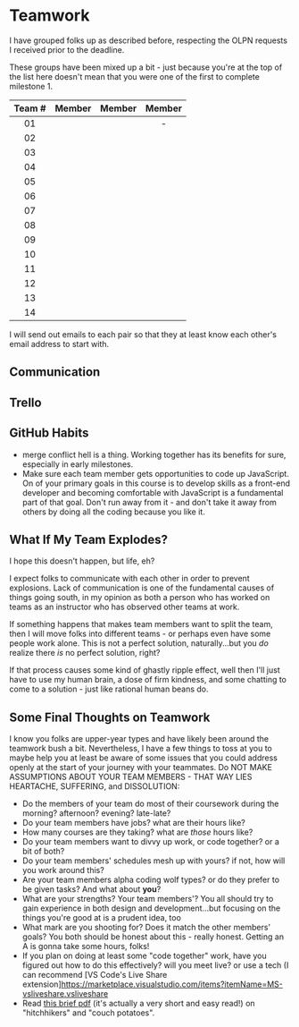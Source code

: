 # Teamwork

I have grouped folks up as described before, respecting the OLPN requests I received prior to the deadline.

These groups have been mixed up a bit - just because you're at the top of the list here doesn't mean that you were one of the first to complete milestone 1.

| Team # | Member | Member | Member |
| :----: | ------ | ------ | :----: |
|   01   |        |        |   -    |
|   02   |        |        |        |
|   03   |        |        |        |
|   04   |        |        |        |
|   05   |        |        |        |
|   06   |        |        |        |
|   07   |        |        |        |
|   08   |        |        |        |
|   09   |        |        |        |
|   10   |        |        |        |
|   11   |        |        |        |
|   12   |        |        |        |
|   13   |        |        |        |
|   14   |        |        |        |


I will send out emails to each pair so that they at least know each other's email address to start with.

## Communication

## Trello

## GitHub Habits

- merge conflict hell is a thing. Working together has its benefits for sure, especially in early milestones.
- Make sure each team member gets opportunities to code up JavaScript. On of your primary goals in this course is to develop skills as a front-end developer and becoming comfortable with JavaScript is a fundamental part of that goal. Don't run away from it - and don't take it away from others by doing all the coding because you like it.

## What If My Team Explodes?

I hope this doesn't happen, but life, eh?

I expect folks to communicate with each other in order to prevent explosions. Lack of communication is one of the fundamental causes of things going south, in my opinion as both a person who has worked on teams as an instructor who has observed other teams at work.

If something happens that makes team members want to split the team, then I will move folks into different teams - or perhaps even have some people work alone. This is not a perfect solution, naturally...but you _do_ realize there _is_ no perfect solution, right?

If that process causes some kind of ghastly ripple effect, well then I'll just have to use my human brain, a dose of firm kindness, and some chatting to come to a solution - just like rational human beans do.

## Some Final Thoughts on Teamwork

I know you folks are upper-year types and have likely been around the teamwork bush a bit. Nevertheless, I have a few things to toss at you to maybe help you at least be aware of some issues that you could address openly at the start of your journey with your teammates. Do NOT MAKE ASSUMPTIONS ABOUT YOUR TEAM MEMBERS - THAT WAY LIES HEARTACHE, SUFFERING, and DISSOLUTION:

- Do the members of your team do most of their coursework during the morning? afternoon? evening? late-late?
- Do your team members have jobs? what are their hours like?
- How many courses are they taking? what are _those_ hours like?
- Do your team members want to divvy up work, or code together? or a bit of both?
- Do your team members' schedules mesh up with yours? if not, how will you work around this?
- Are your team members alpha coding wolf types? or do they prefer to be given tasks? And what about **you**?
- What are your strengths? Your team members'? You all should try to gain experience in both design and development...but focusing on the things you're good at is a prudent idea, too
- What mark are you shooting for? Does it match the other members' goals? You both should be honest about this - really honest. Getting an A is gonna take some hours, folks!
- If you plan on doing at least some "code together" work, have you figured out how to do this effectively? will you meet live? or use a tech (I can recommend [VS Code's Live Share extension]https://marketplace.visualstudio.com/items?itemName=MS-vsliveshare.vsliveshare
- Read [this brief pdf](hitchikers1.pdf) (it's actually a very short and easy read!) on "hitchhikers" and "couch potatoes".
